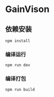 # GainVison 

## 依赖安装
```
npm install
```

### 编译运行
```
npm run dev
```

### 编译打包
```
npm run build
```